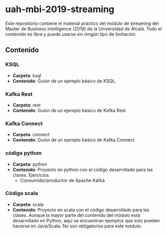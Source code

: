 # uah-mbi-2019-streaming

Este repositorio contiene el material práctico del módulo de streaming del 
Master de Business Intelligence (2019) de la Universidad de Alcalá. Todo el contenido es libre
y puede usarse sin ningún tipo de limitación. 

## Contenido

### KSQL

* **Carpeta**: ksql
* **Contenido**: Guión de un ejemplo básico de KSQL.  

### Kafka Rest

* **Carpeta**: rest
* **Contenido**: Guión de un ejemplo básico de Kafka Rest

### Kafka Connect

* **Carpeta**: connect
* **Contenido**: Guión de un ejemplo básico de Kafka Connect

### código python

* **Carpeta**: python
* **Contenido**: Proyecto en python con el código desarrollado para las clases. Ejercicios.
   * Consumidor/productor de Apache Kafka 

### Código scala

* **Carpeta**: scala
* **Contenido**: Proyecto en scala con el código desarrollado para las clases. Aunque la mayor parte
del contenido del módulo esta desarrollado en Python, aqui se encuentran ejemplos que solo pueden hacerse
en Java/Scala. No son obligatorios para este módulo. 
